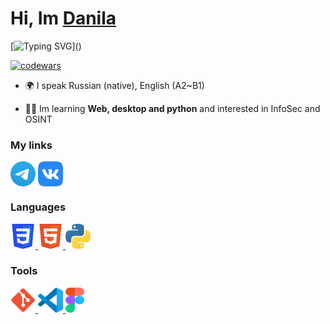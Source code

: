 <h1 align="left">Hi, Im <a href="https://cummarik.github.io" target="_blank">Danila</a> </h1>

[![Typing SVG](https://readme-typing-svg.demolab.com?font=Fira+Code&duration=1800&pause=5000&width=435&lines=Who?+....)]()

[![codewars](https://www.codewars.com/users/cummarik/badges/small)](https://www.codewars.com/users/cummarik)  

- 🌍 I speak Russian (native), English (A2~B1)

- 🧑‍💻 Im learning **Web, desktop and python** and interested in InfoSec and OSINT

### My links
<p align="left">
<a href="https://t.me/cummarik" target="blank"><img align="center" src="https://raw.githubusercontent.com/cummarik/cummarik/main/icons/Telegram.svg" alt="daniilshat" height="40" width="40" /></a>
<a href="https://vk.com/danko_jun" target="blank"><img align="center" src="https://raw.githubusercontent.com/cummarik/cummarik/main/icons/vk.svg" alt="daniilshat" height="40" width="40" /></a>
</p>

### Languages
<p align="left"> 
<a href="https://www.w3schools.com/css/" target="_blank" rel="noreferrer"> <img src="https://raw.githubusercontent.com/cummarik/cummarik/main/icons/CSS3.svg" alt="css3" width="40" height="40"/> </a> 
<a href="https://www.w3.org/html/" target="_blank" rel="noreferrer"> <img src="https://raw.githubusercontent.com/cummarik/cummarik/main/icons/HTML5.svg" alt="html5" width="40" height="40"/> </a> 
<a href="https://www.python.org" target="_blank" rel="noreferrer"> <img src="https://raw.githubusercontent.com/cummarik/cummarik/main/icons/python.svg" alt="python" width="40" height="40"/> </a>  
</p>

### Tools
<p align="left"> 
<a href="https://git-scm.com/" target="_blank" rel="noreferrer"> <img src="https://raw.githubusercontent.com/cummarik/cummarik/main/icons/git.svg" alt="git" width="40" height="40"/> </a> 
<a href="https://code.visualstudio.com/" target="_blank" rel="noreferrer"> <img src="https://raw.githubusercontent.com/cummarik/cummarik/main/icons/VS-code.svg" alt="git" width="40" height="40"/> </a> 
<a href="https://www.figma.com/" target="_blank" rel="noreferrer"> <img src="https://raw.githubusercontent.com/cummarik/cummarik/main/icons/figma.svg" alt="figma" width="30" height="40"/> </a> 
</p>
